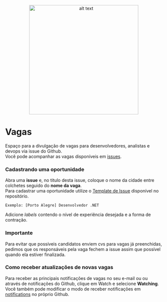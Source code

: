 <p align="center">
<img src="https://estado.rs.gov.br/upload/recortes/201707/28095927_1267705_GDO.png" alt="alt text" width="" height="350px" align="center">
</p>

# Vagas

Espaço para a divulgação de vagas para desenvolvedores, analistas e devops via issue do Github.<br>
Você pode acompanhar as vagas disponíveis em [issues](https://github.com/andersoonluan/vagas_rs/issues).

### Cadastrando uma oportunidade

Abra uma <b>issue</b> e, no titulo desta issue, coloque o nome da cidade entre colchetes seguido do <b>nome da vaga</b>.<br>
Para cadastrar uma oportunidade utilize o [Template de Issue](https://github.com/andersoonluan/vagas_rs/blob/master/issue_template.md) disponível no repositório.

```
Exemplo: [Porto Alegre] Desenvolvedor .NET
```

Adicione <i>labels</i> contendo o nível de experiência desejada e a forma de contração.


### Importante

Para evitar que possíveis candidatos enviem cvs para vagas já preenchidas, pedimos que os responsáveis pela vaga fechem a issue assim que possível quando ela estiver finalizada.

### Como receber atualizações de novas vagas

Para receber as principais notificações de vagas no seu e-mail ou ou através de notificações do Github, clique em Watch e selecione <b>Watching</b>. Você também pode modificar o modo de receber notificações em [notifications](https://github.com/settings/notifications) no próprio Github.
